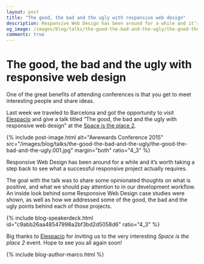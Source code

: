 ```yaml
---
layout: post
title: "The good, the bad and the ugly with responsive web design"
description: Responsive Web Design has been around for a while and it’s worth taking a step back to see what a successful responsive project actually requires.
og_image: /images/blog/talks/the-good-the-bad-and-the-ugly/the-good-the-bad-and-the-ugly.001.jpg
comments: true
---
```


# The good, the bad and&nbsp;the ugly with responsive web design

One of the great benefits of attending conferences is that you get to meet interesting people and share ideas.

Last week we traveled to Barcelona and got the opportunity to visit [Elespacio](http://www.elespacio.net/) and give a talk titled “The good, the bad and the ugly with responsive web design” at the [Space is the place 2](https://www.facebook.com/elespacio.net/posts/930710413629827).

{% include post-image.html alt="Awwwards Conference 2015" src="/images/blog/talks/the-good-the-bad-and-the-ugly/the-good-the-bad-and-the-ugly.001.jpg" margin="both" ratio="4_3" %}

Responsive Web Design has been around for a while and it’s worth taking a step back to see what a successful responsive project actually requires.

The goal with the talk was to share some opinionated thoughts on what is positive, and what we should pay attention to in our development workflow. An inside look behind some Responsive Web Design case studies were shown, as well as how we addressed some of the good, the bad and the ugly points behind each of those projects. 

{% include blog-speakerdeck.html id="c9abb26aa48547998a2bf3bd2d5058d6" ratio="4_3" %}

Big thanks to [Elespacio](http://www.elespacio.net/) for inviting us to the very interesting *Space is the place 2* event. Hope to see you all again soon!

{% include blog-author-marco.html %}
